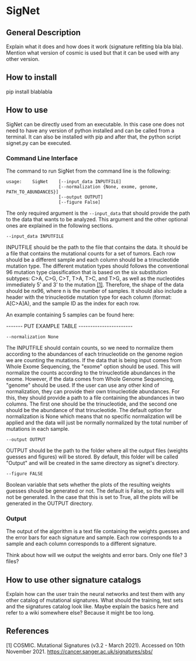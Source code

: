 # SigNet

## General Description 

Explain what it does and how does it work (signature refitting bla bla bla). Mention what version of cosmic is used but that it can be used with any other version. 

## How to install

pip install blablabla

## How to use

SigNet can be directly used from an executable. In this case one does not need to have any version of python installed and can be called from a terminal. It can also be installed with pip and after that, the python script signet.py can be executed. 

### Command Line Interface

The command to run SigNet from the command line is the following:
```
usage:    SigNet    [--input_data INPUTFILE]
                    [--normalization {None, exome, genome, PATH_TO_ABUNDANCES}] 
                    [--output OUTPUT]
                    [--figure False]
```

The only required argument is the `--input_data` that should provide the path to the data that wants to be analyzed. This argument and the other optional ones are explained in the following sections.

`--input_data INPUTFILE`

INPUTFILE should be the path to the file that contains the data. It should be a file that contains the mutational counts for a set of tumors. Each row should be a different sample and each column should be a trinucleotide mutation type. The different mutation types should follows the conventional 96 mutation type classification that is based on the six substitution subtypes: C>A, C>G, C>T, T>A, T>C, and T>G, as well as the nucleotides immediately 5’ and 3’ to the mutation [[1]](#1). Therefore, the shape of the data should be nx96, where n is the number of samples. It should also include a header with the trinucleotide mutation type for each column (format: A[C>A]A), and the sample ID as the index for each row. 

An example containing 5 samples can be found here:

------- PUT EXAMPLE TABLE -----------------------

`--normalization None`

The INPUTFILE should contain counts, so we need to normalize them according to the abundances of each trinucleotide on the genome region we are counting the mutations. If the data that is being input comes from Whole Exome Sequencing, the "exome" option should be used. This will normalize the counts according to the trinucleotide abundances in the exome. However, if the data comes from Whole Genome Sequencing, "genome" should be used. If the user can use any other kind of normalization, they can provide their own trinucleotide abundances. For this, they should provide a path to a file containing the abundances in two columns. The first one should be the trinucleotide, and the second one should be the abundance of that trinucleotide. The default option for normalization is None which means that no specific normalization will be applied and the data will just be normally normalized by the total number of mutations in each sample.

`--output OUTPUT`

OUTPUT should be the path to the folder where all the output files (weights guesses and figures) will be stored. By default, this folder will be called "Output" and will be created in the same directory as signet's directory. 

`--figure FALSE`

Boolean variable that sets whether the plots of the resulting weights guesses should be generated or not. The default is False, so the plots will not be generated. In the case that this is set to True, all the plots will be generated in the OUTPUT directory. 

### Output

The output of the algorithm is a text file containing the weights guesses and the error bars for each signature and sample. Each row corresponds to a sample and each column corresponds to a different signature. 

Think about how will we output the weights and error bars. Only one file? 3 files? 

## How to use other signature catalogs

Explain how can the user train the neural networks and test them with any other catalog of mutational signatures. What should the training, test sets and the signatures catalog look like. Maybe explain the basics here and refer to a wiki somewhere else? Because it might be too long.


## References
<a id="1">[1]</a> 
COSMIC. Mutational Signatures (v3.2 - March 2021).
Accessed on 10th November 2021.
https://cancer.sanger.ac.uk/signatures/sbs/
